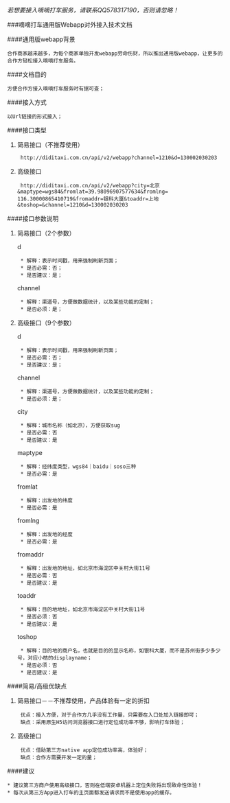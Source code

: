 *若想要接入嘀嘀打车服务，请联系QQ578317190，否则请忽略！*

###嘀嘀打车通用版Webapp对外接入技术文档

####通用版webapp背景

	合作商家越来越多，为每个商家单独开发webapp劳命伤财，所以推出通用版webapp，让更多的合作方轻松接入嘀嘀打车服务。

####文档目的

	方便合作方接入嘀嘀打车服务时有据可查；


####接入方式

	以Url链接的形式接入；

####接口类型

1. 简易接口（不推荐使用）
	
		http://diditaxi.com.cn/api/v2/webapp?channel=1210&d=130002030203

2. 高级接口

        http://diditaxi.com.cn/api/v2/webapp?city=北京&maptype=wgs84&fromlat=39.98096907577634&fromlng= 116.30000865410719&fromaddr=银科大厦&toaddr=上地&toshop=&channel=1210&d=130002030203


####接口参数说明

1. 简易接口（2个参数）
	
	d
	
		* 解释：表示时间戳，用来强制刷新页面；
		* 是否必需：否；
		* 是否建议：是；
       
   channel
   
		* 解释：渠道号，方便做数据统计，以及某些功能的定制；
		* 是否必须：是；
       
2. 高级接口（9个参数）

     d
     
		* 解释：表示时间戳，用来强制刷新页面；
		* 是否必需：否；
		* 是否建议：是；

     channel
     
		* 解释：渠道号，方便做数据统计，以及某些功能的定制；
		* 是否必须：是；
       
     city
     
		* 解释：城市名称（如北京），方便获取sug
		* 是否必需：否
		* 是否建议：是
       
     maptype
     
		* 解释：经纬度类型，wgs84｜baidu｜soso三种
		* 是否必需：是
       
     fromlat
     
		* 解释：出发地的纬度
		* 是否必需：是
       
     fromlng
     
		* 解释：出发地的经度
		* 是否必需：是
       
     fromaddr
     
		* 解释：出发地的地址，如北京市海淀区中关村大街11号
		* 是否必需：否
		* 是否建议：是
       
     toaddr
     
		* 解释：目的地地址，如北京市海淀区中关村大街11号
		* 是否必须：否
		* 是否建议：是
       
     toshop
     
		* 解释：目的地的商户名，也就是目的的显示名称，如银科大厦，而不是苏州街多少多少号，对应小桔的displayname；
		* 是否必须：否
		* 是否建议：是

####简易/高级优缺点

1. 简易接口－－不推荐使用，产品体验有一定的折扣    
      
		优点：接入方便，对于合作方几乎没有工作量，只需要在入口处加入链接即可；
		缺点：采用原生H5访问浏览器接口进行定位成功率不够，影响打车体验；

2. 高级接口

		优点：借助第三方native app定位成功率高，体验好；
        缺点：合作方需要开发一定的量；


####建议

	* 建议第三方商户使用高级接口，否则在低端安卓机器上定位失败将出现致命性体验！
	* 每次从第三方App进入打车的主页面都发送请求而不是使用app的缓存。

	

